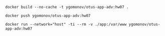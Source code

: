 ```shell
docker build --no-cache -t ygomonov/otus-app-adv:hw07 .
```

```shell
docker push ygomonov/otus-app-adv:hw07
```

```shell
docker run --network="host" -ti --rm -v ./app:/var/www ygomonov/otus-app-adv:hw07
```